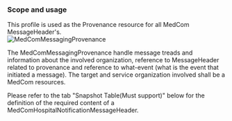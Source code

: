 ### Scope and usage 
This profile is used as the Provenance resource for all MedCom MessageHeader's.
<img alt="MedComMessagingProvenance" src="./MedComMessagingProvenance.png" style="float:none; display:block; margin-left:auto; margin-right:auto;" />

The MedComMessagingProvenance handle message treads and information about the involved organization, reference to MessageHeader related to provenance and reference to what-event (what is the event that initiated a message).
The target and service organization involved shall be a MedCom resources.

Please refer to the tab "Snapshot Table(Must support)" below for the definition of the required content of a MedComHospitalNotificationMessageHeader.

